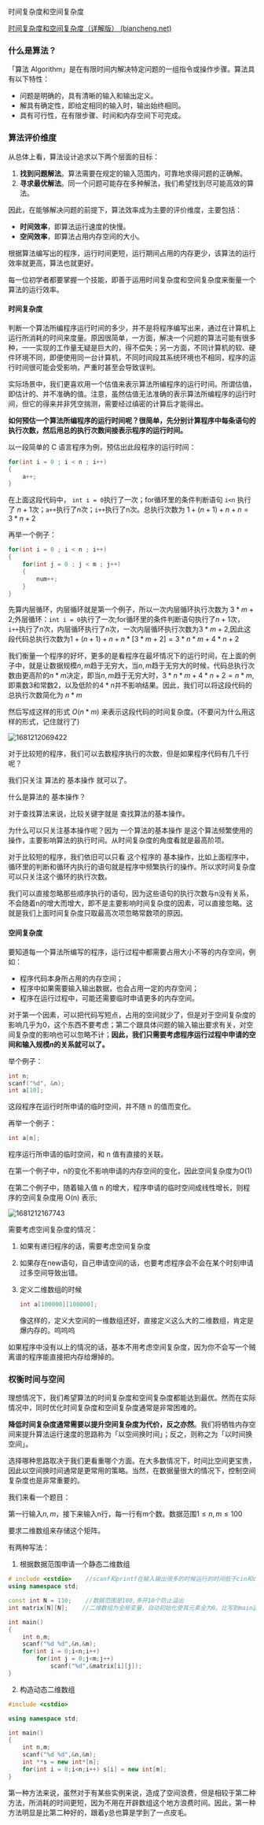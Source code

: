 时间复杂度和空间复杂度

[时间复杂度和空间复杂度（详解版） (biancheng.net)](http://c.biancheng.net/view/8081.html)

### 什么是算法？

「算法 Algorithm」是在有限时间内解决特定问题的一组指令或操作步骤。算法具有以下特性：

- 问题是明确的，具有清晰的输入和输出定义。
- 解具有确定性，即给定相同的输入时，输出始终相同。
- 具有可行性，在有限步骤、时间和内存空间下可完成。

### 算法评价维度

从总体上看，算法设计追求以下两个层面的目标：

1. **找到问题解法**。算法需要在规定的输入范围内，可靠地求得问题的正确解。
2. **寻求最优解法**。同一个问题可能存在多种解法，我们希望找到尽可能高效的算法。

因此，在能够解决问题的前提下，算法效率成为主要的评价维度，主要包括：

- **时间效率**，即算法运行速度的快慢。
- **空间效率**，即算法占用内存空间的大小。

根据算法编写出的程序，运行时间更短，运行期间占用的内存更少，该算法的运行效率就更高，算法也就更好。

每一位初学者都要掌握一个技能，即善于运用时间复杂度和空间复杂度来衡量一个算法的运行效率。

#### 时间复杂度

 判断一个算法所编程序运行时间的多少，并不是将程序编写出来，通过在计算机上运行所消耗的时间来度量。原因很简单，一方面，解决一个问题的算法可能有很多种，一一实现的工作量无疑是巨大的，得不偿失；另一方面，不同计算机的软、硬件环境不同，即便使用同一台计算机，不同时间段其系统环境也不相同，程序的运行时间很可能会受影响，严重时甚至会导致误判。

实际场景中，我们更喜欢用一个估值来表示算法所编程序的运行时间。所谓估值，即估计的、并不准确的值。注意，虽然估值无法准确的表示算法所编程序的运行时间，但它的得来并非凭空揣测，需要经过缜密的计算后才能得出。  

**如何预估一个算法所编程序的运行时间呢？很简单，先分别计算程序中每条语句的执行次数，然后用总的执行次数间接表示程序的运行时间。**

以一段简单的 C 语言程序为例，预估出此段程序的运行时间：

```c
for(int i = 0 ; i < n ; i++)     
{
    a++;              
}
```

在上面这段代码中， `int i = 0`执行了一次；for循环里的条件判断语句 `i<n` 执行了 $n+1$次；`a++`执行了$n$次；`i++`执行了n次。总执行次数为 $1+(n+1)+n+n=3*n+2$

再举一个例子：

```c
for(int i = 0 ; i < n ; i++)     
{ 
    for(int j = 0 ; j < m ; j++)     
    {
        num++;                    
    }
}
```

先算内层循环，内层循环就是第一个例子，所以一次内层循环执行次数为 $3*m+2$;外层循环：`int i = 0`执行了一次;for循环里的条件判断语句执行了$n+1$次，`i++`执行了$n$次，内层循环执行了$n$次，一次内层循环执行次数为$3*m+2$,因此这段代码总执行次数为$1+(n+1)+n+n*[3*m+2]=3*n*m+4*n+2$ 



我们衡量一个程序的好坏，更多的是看程序在最坏情况下的运行时间，在上面的例子中，就是让数据规模$n,m$趋于无穷大，当$n,m$趋于无穷大的时候，代码总执行次数由更高阶的$n*m$决定，即当$n,m$趋于无穷大时，$3*n*m+4*n+2 = n*m$,即乘数3和常数2，以及低阶的$4*n$并不影响结果。因此，我们可以将这段代码的总执行次数简化为 $n*m$

然后写成这样的形式 $O(n*m)$ 来表示这段代码的时间复杂度。(不要问为什么用这样的形式，记住就行了)

![1681212069422](时间复杂度和空间复杂度.assets/1681212069422.png)



对于比较短的程序，我们可以去数程序执行的次数，但是如果程序代码有几千行呢？

我们只关注 算法的 基本操作 就可以了。

什么是算法的 基本操作？

对于查找算法来说，比较关键字就是 查找算法的基本操作。



为什么可以只关注基本操作呢？因为 一个算法的基本操作 是这个算法频繁使用的操作，主要影响算法的执行时间。从时间复杂度的角度看就是最高阶项。

对于比较短的程序，我们依旧可以只看 这个程序的 基本操作，比如上面程序中，循环里的判断和循环内执行的语句就是程序中频繁执行的操作。所以求时间复杂度可以只关注这个循环的执行次数。

我们可以直接忽略那些顺序执行的语句，因为这些语句的执行次数与n没有关系，不会随着n的增大而增大，即不是主要影响时间复杂度的因素，可以直接忽略。这就是我们上面时间复杂度只取最高次项忽略常数项的原因。





#### 空间复杂度

要知道每一个算法所编写的程序，运行过程中都需要占用大小不等的内存空间，例如：

- 程序代码本身所占用的内存空间；
- 程序中如果需要输入输出数据，也会占用一定的内存空间；
- 程序在运行过程中，可能还需要临时申请更多的内存空间。

对于第一个因素，可以把代码写短点，占用的空间就少了，但是对于空间复杂度的影响几乎为0，这个东西不要考虑；第二个跟具体问题的输入输出要求有关，对空间复杂度的影响也可以忽略不计；**因此，我们只需要考虑程序运行过程中申请的空间和输入规模$n$的关系就可以了。**



举个例子：

```c
int n;
scanf("%d", &n);
int a[10];
```

这段程序在运行时所申请的临时空间，并不随 n 的值而变化。

再举一个例子：

```c
int a[n];
```

程序运行所申请的临时空间，和 n 值有直接的关联。

在第一个例子中，n的变化不影响申请的内存空间的变化，因此空间复杂度为O(1)

在第二个例子中，随着输入值 n 的增大，程序申请的临时空间成线性增长，则程序的空间复杂度用 O(n) 表示;

![1681212167743](时间复杂度和空间复杂度.assets/1681212167743.png)

需要考虑空间复杂度的情况：

1. 如果有递归程序的话，需要考虑空间复杂度

2. 如果存在new语句，自己申请空间的话，也要考虑程序会不会在某个时刻申请过多空间导致出错。

3. 定义二维数组的时候

   ```cpp
   int a[100000][100000];
   ```

   像这样的，定义大空间的一维数组还好，直接定义这么大的二维数组，肯定是爆内存的。呜呜呜

如果程序中没有以上的情况的话，基本不用考虑空间复杂度，因为你不会写一个贼离谱的程序能直接把内存给爆掉的。





### 权衡时间与空间

理想情况下，我们希望算法的时间复杂度和空间复杂度都能达到最优。然而在实际情况中，同时优化时间复杂度和空间复杂度通常是非常困难的。

**降低时间复杂度通常需要以提升空间复杂度为代价，反之亦然**。我们将牺牲内存空间来提升算法运行速度的思路称为「以空间换时间」；反之，则称之为「以时间换空间」。

选择哪种思路取决于我们更看重哪个方面。在大多数情况下，时间比空间更宝贵，因此以空间换时间通常是更常用的策略。当然，在数据量很大的情况下，控制空间复杂度也是非常重要的。



我们来看一个题目：

第一行输入$n,m$，接下来输入n行，每一行有m个数。数据范围$1 \leq n,m \leq 100$ 

要求二维数组来存储这个矩阵。

有两种写法：

1. 根据数据范围申请一个静态二维数组

```cpp
# include <cstdio>    //scanf和printf在输入输出很多的时候运行的时间低于cin和cout，输入输出少的时                         //候，运行时间差不多
using namespace std;

const int N = 110;    //数据范围是100,多开10个防止溢出
int matrix[N][N];    //二维数组为全局变量，自动初始化使其元素全为0。比写到main函数里好，不用再初始化了

int main()
{
    int n,m;
    scanf("%d %d",&n,&m);
    for(int i = 0;i<n;i++)
        for(int j = 0;j<m;j++)
            scanf("%d",&matrix[i][j]);
}
```

2. 构造动态二维数组

```cpp
#include <cstdio>

using namespace std;

int main()
{
    int n,m;
    scanf("%d %d",&n,&m);
    int **s = new int*[n];
    for(int i = 0;i<n;i++) s[i] = new int[m];
}
```



第一种方法来说，虽然对于有某些实例来说，造成了空间浪费，但是相较于第二种方法，所消耗的时间更短，因为不用在开辟数组这个地方浪费时间。因此，第一种方法明显是比第二种好的，跟着y总也算是学到了一点皮毛。





















